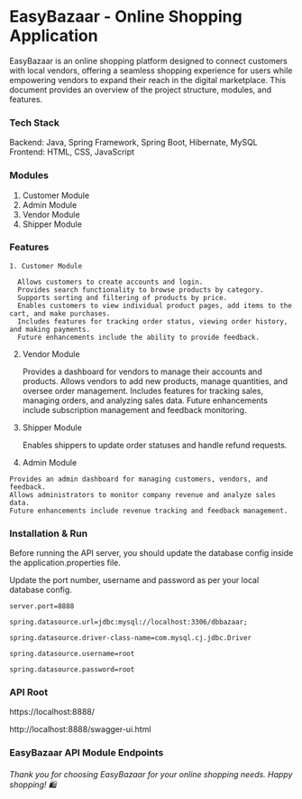 # EasyBazaar - Online Shopping Application
EasyBazaar is an online shopping platform designed to connect customers with local vendors, offering a seamless shopping experience for users while empowering vendors to expand their reach in 
 the digital marketplace. This document provides an overview of the project structure, modules, and features.


### Tech Stack
Backend: Java, Spring Framework, Spring Boot, Hibernate, MySQL
Frontend: HTML, CSS, JavaScript  


### Modules
1. Customer Module
2. Admin Module
3. Vendor Module  
4. Shipper Module

### Features

    1. Customer Module

      Allows customers to create accounts and login.
      Provides search functionality to browse products by category.
      Supports sorting and filtering of products by price.
      Enables customers to view individual product pages, add items to the cart, and make purchases.
      Includes features for tracking order status, viewing order history, and making payments.
      Future enhancements include the ability to provide feedback.


   2. Vendor Module
   
      Provides a dashboard for vendors to manage their accounts and products.
      Allows vendors to add new products, manage quantities, and oversee order management.
      Includes features for tracking sales, managing orders, and analyzing sales data.
      Future enhancements include subscription management and feedback monitoring.

  3. Shipper Module
     
     Enables shippers to update order statuses and handle refund requests.


   5. Admin Module
      
    Provides an admin dashboard for managing customers, vendors, and feedback.
    Allows administrators to monitor company revenue and analyze sales data.
    Future enhancements include revenue tracking and feedback management.

### Installation & Run

Before running the API server, you should update the database config inside the application.properties file.

Update the port number, username and password as per your local database config.

    server.port=8888

    spring.datasource.url=jdbc:mysql://localhost:3306/dbbazaar;
    
    spring.datasource.driver-class-name=com.mysql.cj.jdbc.Driver
    
    spring.datasource.username=root
    
    spring.datasource.password=root
### API Root 

https://localhost:8888/

http://localhost:8888/swagger-ui.html


### EasyBazaar API Module Endpoints


  ###### Thank you for choosing EasyBazaar for your online shopping needs. Happy shopping! 🛍️
